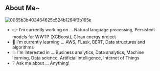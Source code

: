 ## About Me~

![0065b3b403464625c524b1264f3b165e](https://user-images.githubusercontent.com/45563371/88962170-a585ce00-d2d8-11ea-8b71-3c014f8925d8.gif)

- :point_right: I'm currently working on ... Natural language processing, Persistent models for WWTP (XGBoost), Clean energy project
- :information_desk_person: I'm currently learning ... AWS, FLask, BERT, Data structures and algorithms
- :boom: I'm interested in ... Business analytics, Data analytics, Machine learning, Data science, Artificial intelligence, Internet of Things
- :grey_question: Ask me about ... Anything!
